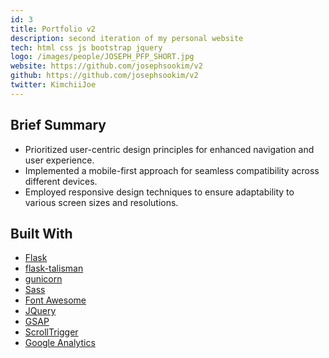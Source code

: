 ```yaml
---
id: 3
title: Portfolio v2
description: second iteration of my personal website
tech: html css js bootstrap jquery
logo: /images/people/JOSEPH_PFP_SHORT.jpg
website: https://github.com/josephsookim/v2
github: https://github.com/josephsookim/v2
twitter: KimchiiJoe
---
```


## Brief Summary

- Prioritized user-centric design principles for enhanced navigation and user experience.
- Implemented a mobile-first approach for seamless compatibility across different devices.
- Employed responsive design techniques to ensure adaptability to various screen sizes and resolutions.

## Built With

- [Flask](https://flask.palletsprojects.com/en/1.1.x/)
- [flask-talisman](https://github.com/GoogleCloudPlatform/flask-talisman)
- [gunicorn](https://gunicorn.org/)
- [Sass](https://sass-lang.com/)
- [Font Awesome](https://fontawesome.com/)
- [JQuery](https://jquery.com/)
- [GSAP](https://greensock.com/gsap/)
- [ScrollTrigger](https://greensock.com/docs/v3/Plugins/ScrollTrigger)
- [Google Analytics](https://analytics.google.com/)
